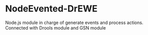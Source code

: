 NodeEvented-DrEWE
=================

Node.js module in charge of generate events and process actions. Connected with Drools module and GSN module
